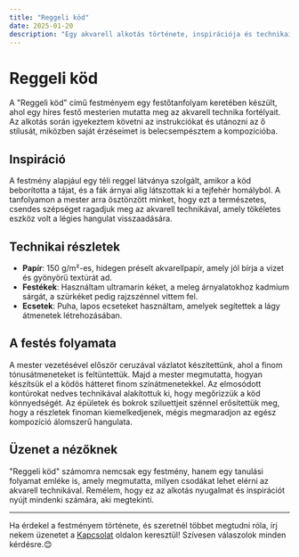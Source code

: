 ```yaml
---
title: "Reggeli köd"
date: 2025-01-20
description: "Egy akvarell alkotás története, inspirációja és technikai részletei."
---
```


# Reggeli köd
A "Reggeli köd" című festményem egy festőtanfolyam keretében készült, ahol egy híres festő mesterien mutatta meg az akvarell technika fortélyait. Az alkotás során igyekeztem követni az instrukciókat és utánozni az ő stílusát, miközben saját érzéseimet is belecsempésztem a kompozícióba.

## Inspiráció
A festmény alapjául egy téli reggel látványa szolgált, amikor a köd beborította a tájat, és a fák árnyai alig látszottak ki a tejfehér homályból. A tanfolyamon a mester arra ösztönzött minket, hogy ezt a természetes, csendes szépséget ragadjuk meg az akvarell technikával, amely tökéletes eszköz volt a légies hangulat visszaadására.

## Technikai részletek

- **Papír**: 150 g/m²-es, hidegen préselt akvarellpapír, amely jól bírja a vizet és gyönyörű textúrát ad.
- **Festékek**: Használtam ultramarin kéket, a meleg árnyalatokhoz kadmium sárgát, a szürkéket pedig rajzszénnel vittem fel.
- **Ecsetek**: Puha, lapos ecseteket használtam, amelyek segítettek a lágy átmenetek létrehozásában.

## A festés folyamata

A mester vezetésével először ceruzával vázlatot készítettünk, ahol a finom tónusátmeneteket is feltüntettük. Majd a mester megmutatta, hogyan készítsük el a ködös hátteret finom színátmenetekkel. Az elmosódott kontúrokat nedves technikával alakítottuk ki, hogy megőrizzük a köd könnyedségét. Az épületek és bokrok sziluettjeit szénnel erősítettük meg, hogy a részletek finoman kiemelkedjenek, mégis megmaradjon az egész kompozíció álomszerű hangulata.

## Üzenet a nézőknek

"Reggeli köd" számomra nemcsak egy festmény, hanem egy tanulási folyamat emléke is, amely megmutatta, milyen csodákat lehet elérni az akvarell technikával. Remélem, hogy ez az alkotás nyugalmat és inspirációt nyújt mindenki számára, aki megtekinti.

---

Ha érdekel a festményem története, és szeretnél többet megtudni róla, írj nekem üzenetet a [Kapcsolat](./kontact.md) oldalon keresztül! Szívesen válaszolok minden kérdésre.😊

<!-- <img title="reggeli köd" alt="reggeli köd" src="../images/reggeli_kod.jpg"> -->